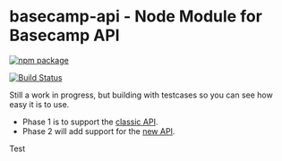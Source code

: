 # basecamp-api - Node Module for Basecamp API

[![npm package](https://nodei.co/npm/basecamp-api.png?downloads=true&downloadRank=true&stars=true)](https://nodei.co/npm/basecamp-api/)


[![Build Status](https://travis-ci.org/Jellyvision/basecamp-api.svg?branch=develop)](https://travis-ci.org/Jellyvision/basecamp-api)

Still a work in progress, but building with testcases so you can see how easy it is to use.

* Phase 1 is to support the [classic API](https://github.com/basecamp/basecamp-classic-api).
* Phase 2 will add support for the [new API](https://github.com/basecamp/bcx-api).

Test
